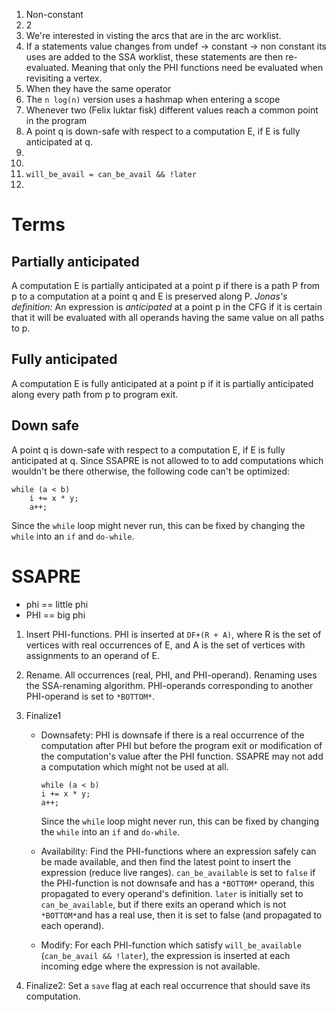 1.  Non-constant
2.  2
3.  We're interested in visting the arcs that are in the arc worklist.
4.  If a statements value changes from undef -> constant -> non constant
    its uses are added to the SSA worklist, these statements are then
    re-evaluated. Meaning that only the PHI functions need be evaluated when
    revisiting a vertex.
5.  When they have the same operator
6.  The `n log(n)` version uses a hashmap when entering a scope
7.  Whenever two (Felix luktar fisk) different values reach a common point in the program
8.  A point q is down-safe with respect to a computation E, if E is fully
    anticipated at q.
9.  
10. 
11. `will_be_avail = can_be_avail && !later`
12. 

Terms
=====

## Partially anticipated ##
A computation E is partially anticipated at a point p if there is a path P from
p to a computation at a point q and E is preserved along P.
*Jonas's definition:* An expression is *anticipated* at a point p in the CFG if
it is certain that it will be evaluated with all operands having the same
value on all paths to p.

## Fully anticipated ##
A computation E is fully anticipated at a point p if it is partially anticipated
along every path from p to program exit.

## Down safe ##
A point q is down-safe with respect to a computation E, if E is fully
anticipated at q. Since SSAPRE is not allowed to to add computations which
wouldn't be there otherwise, the following code can't be optimized:
```
while (a < b)
    i += x * y;
    a++;
```
Since the `while` loop might never run, this can be fixed by changing the
`while` into an `if` and `do-while`.

SSAPRE
======

* phi == little phi
* PHI == big phi

1.  Insert PHI-functions. PHI is inserted at `DF+(R + A)`, where
    R is the set of vertices with real occurrences of E, and A is the set of
    vertices with assignments to an operand of E.
2.  Rename. All occurrences (real, PHI, and PHI-operand). Renaming uses the
    SSA-renaming algorithm. PHI-operands corresponding to another PHI-operand
    is set to `*BOTTOM*`.
3.  Finalize1
    *   Downsafety: PHI is downsafe if there is a real occurrence of the
        computation after PHI but before the program exit or modification of
        the computation's value after the PHI function. SSAPRE may not add a
        computation which might not be used at all.
        ```
        while (a < b)
        i += x * y;
        a++;
        ```
        Since the `while` loop might never run, this can be fixed by changing
        the `while` into an `if` and `do-while`.

    *   Availability: Find the PHI-functions where an expression safely can be
        made available, and then find the latest point to insert the expression
        (reduce live ranges). `can_be_available` is set to `false` if the
        PHI-function is not downsafe and has a `*BOTTOM*` operand, this
        propagated to every operand's definition. `later` is initially set to
        `can_be_available`, but if there exits an operand which is not
        `*BOTTOM*`and has a real use, then it is set to false (and propagated
        to each operand).

    *   Modify: For each PHI-function which satisfy `will_be_available`
        (`can_be_avail && !later`), the expression is inserted at each incoming
        edge where the expression is not available.

4.  Finalize2: Set a `save` flag at each real occurrence that should save its
    computation.
